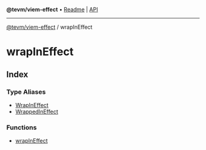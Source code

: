 **@tevm/viem-effect** • [Readme](../README.md) \| [API](../modules.md)

***

[@tevm/viem-effect](../README.md) / wrapInEffect

# wrapInEffect

## Index

### Type Aliases

- [WrapInEffect](type-aliases/WrapInEffect.md)
- [WrappedInEffect](type-aliases/WrappedInEffect.md)

### Functions

- [wrapInEffect](functions/wrapInEffect.md)
